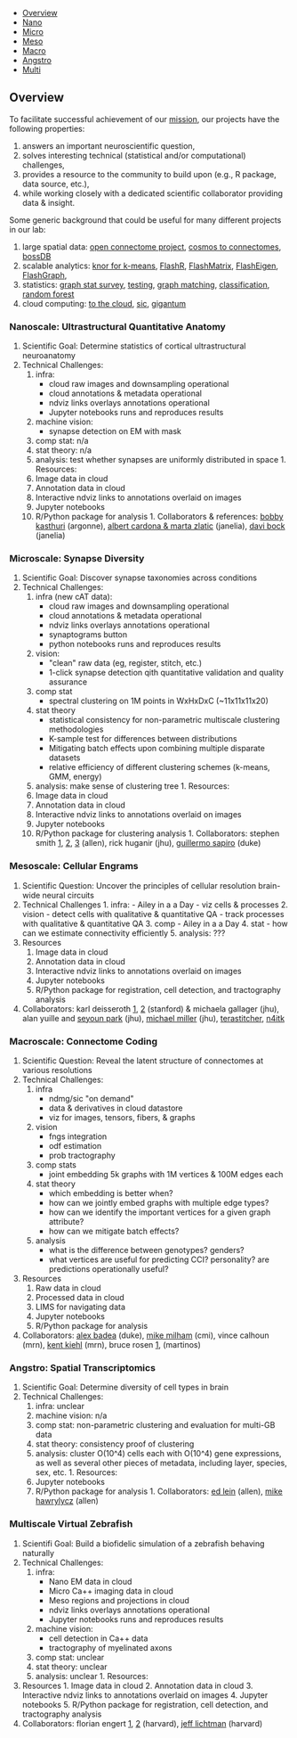 - [Overview](https://github.com/neurodata/weekly-experiments/blob/master/projects.md#Overview)
- [Nano](https://github.com/neurodata/weekly-experiments/blob/master/projects.md#nanoscale-ultrastructural-quantitative-anatomy)
- [Micro](https://github.com/neurodata/weekly-experiments/blob/master/projects.md#microscale-synapse-diversity)
- [Meso](https://github.com/neurodata/weekly-experiments/blob/master/projects.md#mesoscale-cellular-engrams)
- [Macro](https://github.com/neurodata/weekly-experiments/blob/master/projects.md#macroscale-connectome-coding)
- [Angstro](https://github.com/neurodata/weekly-experiments/blob/master/projects.md#angstro-spatial-transcriptomics)
- [Multi](https://github.com/neurodata/weekly-experiments/blob/master/projects.md#multiscale-virtual-zebrafish)


## Overview

To facilitate successful achievement of our [mission](mission.md), our projects have the following properties:

1. answers an important neuroscientific question,
2. solves interesting technical (statistical and/or computational) challenges,
3. provides a resource to the community to build upon (e.g., R package, data source, etc.),
4. while working closely with a dedicated scientific collaborator providing data & insight.


Some generic background that could be useful for many different projects in our lab:
1. large spatial data: [open connectome project](https://dl.acm.org/citation.cfm?doid=2484838.2484870),  [cosmos to connectomes](http://linkinghub.elsevier.com/retrieve/pii/S0896-6273(14)00746-6http://linkinghub.elsevier.com/retrieve/pii/S0896-6273(14)00746-6), [bossDB](https://www.biorxiv.org/content/early/2017/11/10/217745)
2. scalable analytics: [knor for k-means](https://arxiv.org/abs/1606.08905), [FlashR](https://arxiv.org/abs/1604.06414), [FlashMatrix](https://arxiv.org/abs/1602.02864), [FlashEigen](https://arxiv.org/abs/1602.01421), [FlashGraph](https://arxiv.org/abs/1408.0500), 
3.  statistics: [graph stat survey](https://arxiv.org/abs/1709.05454), [testing](https://arxiv.org/abs/1609.05148), [graph matching](https://arxiv.org/abs/1405.3133), [classification](https://arxiv.org/abs/1709.01233), [random forest](https://arxiv.org/abs/1506.03410)
4. cloud computing: [to the cloud](http://www.cell.com/neuron/abstract/S0896-6273(16)30783-8), [sic](https://academic.oup.com/gigascience/article/6/5/1/3062833), [gigantum](http://gigantum.io/)

### Nanoscale: Ultrastructural Quantitative Anatomy
   1. Scientific Goal: Determine statistics of cortical ultrastructural neuroanatomy
   1. Technical Challenges:
        1. infra: 
            - cloud raw images and downsampling operational
            - cloud annotations & metadata operational
            - ndviz links overlays annotations operational
            - Jupyter notebooks runs and reproduces results
        2. machine vision: 
            - synapse detection on EM with mask
        3. comp stat: n/a
        4. stat theory: n/a
        5. analysis: test whether synapses are uniformly distributed in space
    1. Resources:
        1. Image data in cloud
        2. Annotation data in cloud
        3. Interactive ndviz links to annotations overlaid on images
        4. Jupyter notebooks
        5. R/Python package for analysis 
    1. Collaborators & references: [bobby kasthuri](http://www.cell.com/cell/pdfExtended/S0092-8674(15)00824-7) (argonne), [albert cardona & marta zlatic](https://www.nature.com/articles/nature23455) (janelia), [davi bock](https://www.nature.com/articles/nature09802) (janelia)    

### Microscale: Synapse Diversity
  1. Scientific Goal: Discover synapse taxonomies across conditions
  1. Technical Challenges:
        1. infra (new cAT data):
            - cloud raw images and downsampling operational
            - cloud annotations & metadata operational
            - ndviz links overlays annotations operational
            - synaptograms button
            - python notebooks runs and reproduces results
        2. vision:
            - "clean" raw data (eg, register, stitch, etc.)
            - 1-click synapse detection qith quantitative validation and quality assurance
        3. comp stat
            - spectral clustering on 1M points in WxHxDxC (~11x11x11x20)
        4. stat theory
            - statistical consistency for non-parametric multiscale clustering methodologies
            - K-sample test for differences between distributions
            - Mitigating batch effects upon combining multiple disparate datasets
            - relative efficiency of different clustering schemes (k-means, GMM, energy)
        5. analysis: make sense of clustering tree
    1. Resources:
        1. Image data in cloud
        2. Annotation data in cloud
        3. Interactive ndviz links to annotations overlaid on images
        4. Jupyter notebooks
        5. R/Python package for clustering analysis 
    1. Collaborators: stephen smith [1](http://www.jneurosci.org/content/35/14/5792.short), [2](https://www.frontiersin.org/articles/10.3389/fnana.2015.00100/full), [3](http://www.cell.com/neuron/abstract/S0896-6273(10)00766-X) (allen), rick huganir (jhu), [guillermo sapiro](http://journals.plos.org/ploscompbiol/article?id=10.1371/journal.pcbi.1005493) (duke)
    
### Mesoscale: Cellular Engrams
 1. Scientific Question: Uncover the principles of cellular resolution brain-wide neural circuits 
 1. Technical Challenges
            1. infra:
              - Ailey in a a Day
              - viz cells & processes
            2. vision
              - detect cells with qualitative & quantitative QA
              - track processes with qualitative & quantitative QA
            3. comp
              - Ailey in a a Day
            4. stat
              - how can we estimate connectivity efficiently
            5. analysis: ???        
  1. Resources
        1. Image data in cloud
        2. Annotation data in cloud
        3. Interactive ndviz links to annotations overlaid on images
        4. Jupyter notebooks
        5. R/Python package for registration, cell detection, and tractography analysis 
  1. Collaborators: karl deisseroth [1](https://www.sciencedirect.com/science/article/pii/S009286741630558X), [2](https://www.sciencedirect.com/science/article/pii/S009286741500851X) (stanford) & michaela gallager (jhu), alan yuille and [seyoun park](http://onlinelibrary.wiley.com/wol1/doi/10.1118/1.4811203/full) (jhu), [michael miller](https://link.springer.com/chapter/10.1007/978-3-319-66182-7_32) (jhu), [terastitcher](http://abria.github.io/TeraStitcher/), [n4itk](http://ieeexplore.ieee.org/document/5445030/authors?ctx=authors) 
  
### Macroscale: Connectome Coding
  1. Scientific Question: Reveal the latent structure of connectomes at various resolutions
   1. Technical Challenges:
        1. infra
            - ndmg/sic "on demand"
            - data & derivatives in cloud datastore
            - viz for images, tensors, fibers, & graphs
        2. vision
            - fngs integration
            - odf estimation
            - prob tractography
        3. comp stats
            - joint embedding 5k graphs with 1M vertices & 100M edges each
        4. stat theory
            - which embedding is better when?
            - how can we jointly embed graphs with multiple edge types?
            - how can we identify the important vertices for a given graph attribute?
            - how can we mitigate batch effects?
        5. analysis
            - what is the difference between genotypes? genders?
            - what vertices are useful for predicting CCI? personality? are predictions operationally useful?
   1. Resources
        1. Raw data in cloud
        2. Processed data in cloud
        3. LIMS for navigating data
        4. Jupyter notebooks
        5. R/Python package for analysis 
   1. Collaborators: [alex badea](https://academic.oup.com/cercor/article/25/11/4628/2367615) (duke), [mike milham](https://www.biorxiv.org/content/early/2017/06/13/149369) (cmi), vince calhoun (mrn), [kent kiehl](https://www.amazon.com/Psychopath-Whisperer-Science-Without-Conscience/dp/0770435866) (mrn), bruce rosen [1](https://www.sciencedirect.com/science/article/pii/S1053811915007983?via%3Dihub), (martinos)
    
   
### Angstro: Spatial Transcriptomics

   1. Scientific Goal: Determine diversity of cell types in brain
   1. Technical Challenges: 
        1. infra: unclear 
        2. machine vision: n/a 
        3. comp stat: non-parametric clustering and evaluation for multi-GB data
        4. stat theory: consistency proof of clustering
        5. analysis: cluster O(10^4) cells each with O(10^4) gene expressions, as well as several other pieces of metadata, including layer, species, sex, etc. 
    1. Resources:
        4. Jupyter notebooks
        5. R/Python package for analysis 
    1. Collaborators: [ed lein](https://www.biorxiv.org/content/early/2018/01/19/239749) (allen), [mike hawrylycz](https://www.biorxiv.org/content/early/2017/12/06/229542) (allen)
    
    
 ### Multiscale Virtual Zebrafish
 
   1. Scientifi Goal: Build a biofidelic simulation of a zebrafish behaving naturally
   1. Technical Challenges: 
        1. infra: 
            - Nano EM data in cloud
            - Micro Ca++ imaging data in cloud
            - Meso regions and projections in cloud
            - ndviz links overlays annotations operational
            - Jupyter notebooks runs and reproduces results
        2. machine vision:
            - cell detection in Ca++ data
            - tractography of myelinated axons
        3. comp stat: unclear
        4. stat theory: unclear
        5. analysis: unclear
    1. Resources:
 1. Resources
        1. Image data in cloud
        2. Annotation data in cloud
        3. Interactive ndviz links to annotations overlaid on images
        4. Jupyter notebooks
        5. R/Python package for registration, cell detection, and tractography analysis 
 1. Collaborators: florian engert [1](https://www.nature.com/articles/nature11057), [2](https://www.nature.com/nmeth/journal/v12/n11/abs/nmeth.3581.html) (harvard), [jeff lichtman](https://www.nature.com/articles/nature22356) (harvard)
